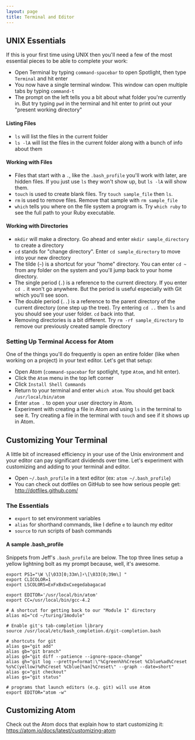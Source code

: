 ```yaml
---
layout: page
title: Terminal and Editor
---
```


## UNIX Essentials

If this is your first time using UNIX then you'll need a few of the most essential pieces to be able to complete your work:

* Open Terminal by typing `command-spacebar` to open Spotlight, then type `Terminal` and hit enter
* You now have a single terminal window. This window can open multiple tabs by typing `command-t`
* The prompt on the left tells you a bit about what folder you're currently in. But try typing `pwd` in the terminal and hit enter to print out your "present working directory"

#### Listing Files

* `ls` will list the files in the current folder
* `ls -lA` will list the files in the current folder along with a bunch of info about them

#### Working with Files

* Files that start with a `.`, like the `.bash_profile` you'll work with later, are hidden files. If you just use `ls` they won't show up, but `ls -lA` will show them.
* `touch` is used to create blank files. Try `touch sample_file` then `ls`.
* `rm` is used to remove files. Remove that sample with `rm sample_file`
* `which` tells you where on the file system a program is. Try `which ruby` to see the full path to your Ruby executable.

#### Working with Directories

* `mkdir` will make a directory. Go ahead and enter `mkdir sample_directory` to create a directory
* `cd` stands for "change directory". Enter `cd sample_directory` to move into your new directory
* The tilde (`~`) is a shortcut for your "home" directory. You can enter `cd ~` from any folder on the system and you'll jump back to your home directory.
* The single period (`.`) is a reference to the current directory. If you enter `cd .` it won't go anywhere. But the period is useful especially with Git which you'll see soon.
* The double period (`..`) is a reference to the parent directory of the current directory (one step up the tree). Try entering `cd ..` then `ls` and you should see your user folder. `cd` back into that.
* Removing directories is a bit different. Try `rm -rf sample_directory` to remove our previously created sample directory

### Setting Up Terminal Access for Atom

One of the things you'll do frequently is open an entire folder (like when working on a project) in your text editor. Let's get that setup:

* Open Atom (`command-spacebar` for spotlight, type `Atom`, and hit enter).
* Click the `Atom` menu in the top left corner
* Click `Install Shell Commands`
* Return to your terminal and enter `which atom`. You should get back `/usr/local/bin/atom`
* Enter `atom .` to open your user directory in Atom.
* Experiment with creating a file in Atom and using `ls` in the terminal to see it. Try creating a file in the terminal with `touch` and see if it shows up in Atom.

## Customizing Your Terminal

A little bit of increased efficiency in your use of the Unix environment and your editor can pay significant dividends over time. Let's experiment with customizing and adding to your terminal and editor.

* Open `~/.bash_profile` in a text editor (ex: `atom ~/.bash_profile`)
* You can check out dotfiles on GitHub to see how serious people get: http://dotfiles.github.com/

### The Essentials

* `export` to set environment variables
* `alias` for shorthand commands, like I define `e` to launch my editor
* `source` to run scripts of bash commands

#### A sample .bash_profile

Snippets from Jeff's `.bash_profile` are below.
The top three lines setup a yellow lightning bolt as my prompt because, well, it's awesome.

```
export PS1="\W \[\033[0;33m\]⚡\[\033[0;39m\] "
export CLICOLOR=1
export LSCOLORS=ExFxBxDxCxegedabagacad

export EDITOR='/usr/local/bin/atom'
export CC=/usr/local/bin/gcc-4.2

# A shortcut for getting back to our "Module 1" directory
alias m1="cd ~/turing/1module"

# Enable git's tab-completion library
source /usr/local/etc/bash_completion.d/git-completion.bash

# shortcuts for git
alias ga="git add"
alias gb="git branch"
alias gd="git diff --patience --ignore-space-change"
alias gh="git log --pretty=format:\"%Cgreen%h%Creset %Cblue%ad%Creset %s%C(yellow)%d%Creset %Cblue[%an]%Creset\" --graph --date=short"
alias gc="git checkout"
alias gs="git status"

# programs that launch editors (e.g. git) will use Atom
export EDITOR="atom -w"
```

## Customizing Atom

Check out the Atom docs that explain how to start customizing it: https://atom.io/docs/latest/customizing-atom
